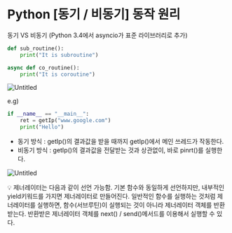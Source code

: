 # Python [동기 / 비동기] 동작 원리

동기 VS 비동기 (Python 3.4에서 asyncio가 표준 라이브러리로 추가)

```python
def sub_routine():
	print("It is subroutine")

async def co_routine():
	print("It is coroutine")
```

![Untitled](Python%20%5B%E1%84%83%E1%85%A9%E1%86%BC%E1%84%80%E1%85%B5%20%E1%84%87%E1%85%B5%E1%84%83%E1%85%A9%E1%86%BC%E1%84%80%E1%85%B5%5D%20%E1%84%83%E1%85%A9%E1%86%BC%E1%84%8C%E1%85%A1%E1%86%A8%20%E1%84%8B%E1%85%AF%E1%86%AB%E1%84%85%E1%85%B5%2022781567813a4873967867bec844275c/Untitled.png)

e.g)

```python
if __name__ == "__main__":
	ret = getIp("www.google.com")
	print("Hello")
```

- 동기 방식 : getIp()의 결과값을 받을 때까지 getIp()에서 메인 쓰레드가 작동한다.
- 비동기 방식 : getIp()의 결과값을 전달받는 것과 상관없이, 바로 pinrt()를 실행한다.

![Untitled](Python%20%5B%E1%84%83%E1%85%A9%E1%86%BC%E1%84%80%E1%85%B5%20%E1%84%87%E1%85%B5%E1%84%83%E1%85%A9%E1%86%BC%E1%84%80%E1%85%B5%5D%20%E1%84%83%E1%85%A9%E1%86%BC%E1%84%8C%E1%85%A1%E1%86%A8%20%E1%84%8B%E1%85%AF%E1%86%AB%E1%84%85%E1%85%B5%2022781567813a4873967867bec844275c/Untitled%201.png)

<aside>
💡 제너레이터는 다음과 같이 선언 가능함. 
기본 함수와 동일하게 선언하지만, 내부적인 yield키워드를 가지면 제너레이터로 만들어진다.
일반적인 함수를 실행하는 것처럼 제너레이터를 실행하면, 
함수(서브루틴)이 실행되는 것이 아니라 제너레이터 객체를 반환받는다. 
반환받은 제너레이터 객체를 next() / send()메서드를 이용해서 실행할 수 있다.

</aside>